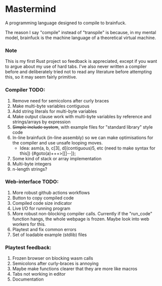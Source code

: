 # Mastermind

A programming language designed to compile to brainfuck.

The reason I say "compile" instead of "transpile" is because, in my mental model, brainfuck is the machine language of a theoretical virtual machine.

### Note

This is my first Rust project so feedback is appreciated, except if you want to argue about my use of hard tabs.
I've also never written a compiler before and deliberately tried not to read any literature before attempting this, so it may seem fairly primitive.

### Compiler TODO:

1. Remove need for semicolons after curly braces
1. Make multi-byte variables contiguous
2. Add string literals for multi-byte variables
3. Make output clause work with multi-byte variables by reference and strings/arrays by expression
4. ~~Simple include system~~, with example files for "standard library" style code
5. In-line brainfuck (in-line assembly) so we can make optimisations for the compiler and use unsafe looping moves.
   - Idea: asm(a, b, c[3], d[(contiguous)5, etc (need to make syntax for this]) {#goto(a)+++>[[]--]};
6. Some kind of stack or array implementation
7. Multi-byte integers
8. n-length strings?

### Web-interface TODO:

1. More robust github actions workflows
1. Button to copy compiled code
2. Compiled code size indicator
1. Live I/O for running program
1. More robust non-blocking compiler calls. Currently if the "run_code" function hangs, the whole webpage is frozen. Maybe look into web workers for this.
1. Playtest and fix common errors
2. Set of loadable example (stdlib) files

### Playtest feedback:

1. Frozen browser on blocking wasm calls
2. Semicolons after curly-braces is annoying
3. Maybe make functions clearer that they are more like macros
4. Tabs not working in editor
5. Documentation
